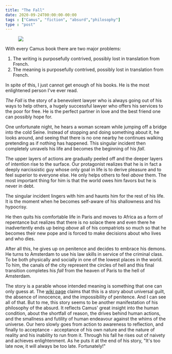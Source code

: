 ```yaml
---
title: "The Fall"
date: 2020-09-24T00:00:00-00:00
tags : ["Camus", "fiction", "absurd","philosophy"]
type : "post"
---
```


<figure class="right xsmall">
<a target="_blank" href="https://en.wikipedia.org/wiki/The_Fall_(Camus_novel)">
<img src="https://upload.wikimedia.org/wikipedia/en/a/a1/La_Chute_title_page.jpg">
</a>
</figure>

With every Camus book there are two major problems:
1. The writing is purposefully contrived, possibly lost in translation from French.
2. The meaning is purposefully contrived, possibly lost in translation from French.

In spite of this, I just cannot get enough of his books. 
He is the most enlightened person I've ever read.

*The Fall* is the story of a benevolent lawyer who is always going out of his ways to help others, a hugely successful lawyer who offers his services to the poor for free. He is the perfect partner in love and the best friend one can possibly hope for.

One unfortunate night, he hears a woman scream while jumping off a bridge into the cold Seine. 
Instead of stopping and doing something about it, he looks around, and seeing that there is no one nearby he continues walking pretending as if nothing has happened. 
This singular incident then completely unravels his life and becomes the beginning of his *fall*.  

The upper layers of actions are gradually peeled off and the deeper layers of intention rise to the surface. Our protagonist realizes that he is in fact a deeply narcissistic guy whose only goal in life is to derive pleasure and to feel superior to everyone else. He only helps others to feel *above* them. The most important thing for him is that the world owes him favors but he is never in debt.

The singular incident lingers with him and haunts him for the rest of his life. It is the moment when he becomes self-aware of his shallowness and his hypocrisy. 

He then quits his comfortable life in Paris and moves to Africa as a form of repentance but realizes that there is no solace there and even there he inadvertently ends up being *above* all of his compatriots so much so that he becomes their new pope and is forced to make decisions about who lives and who dies.

After all this, he gives up on penitence and decides to embrace his demons. 
He turns to Amsterdam to use his law skills in service of the criminal class.
To be both physically and socially in one of the lowest places in the world. 
To him, the canals of the city represent the circles of hell and this final transition completes his *fall* from the heaven of Paris to the hell of Amsterdam.

The story is a parable whose intended meaning is something that one can only guess at. The [wiki page](https://en.wikipedia.org/wiki/The_Fall_(Camus_novel)) claims that this is a story about universal guilt, the absence of innocence, and the impossibility of penitence. And I can see all of that. But to me, this story seems to be another manifestation of his philosophy of the absurd. It reflects Camus' great insight into the human condition, about the shortfall of reason, the drives behind human actions, and the smallness and futility of human endeavour against the whims of the universe. 
Our hero slowly goes from action to awareness to reflection, and finally to acceptance - acceptance of his own nature and the nature of reality and his inability to run from it. 
Through his fall he rises out of naivety and achieves enlightenment. As he puts it at the end of his story, "It's too late now, it will always be too late. Fortunately!"